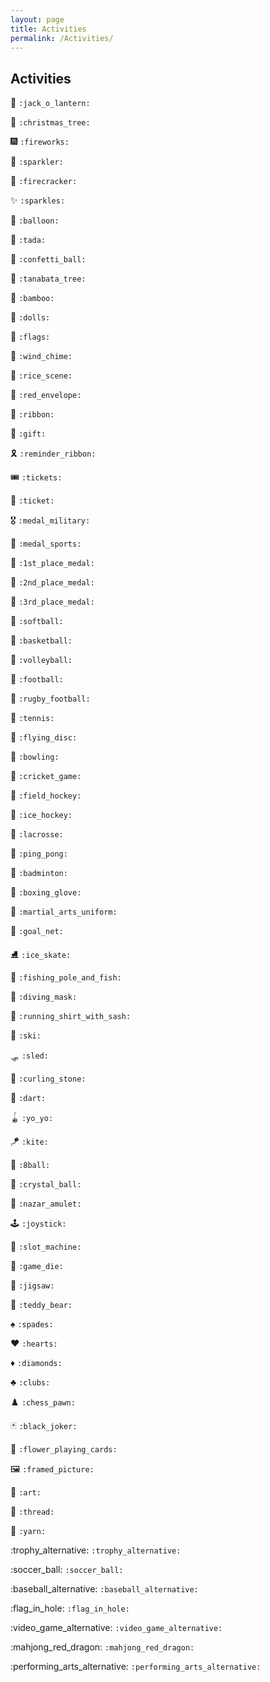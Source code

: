 ```yaml
---
layout: page
title: Activities
permalink: /Activities/
---
```


## Activities
:jack_o_lantern: 
`:jack_o_lantern:` 


:christmas_tree: 
`:christmas_tree:` 


:fireworks: 
`:fireworks:` 


:sparkler: 
`:sparkler:` 


:firecracker: 
`:firecracker:` 


:sparkles: 
`:sparkles:` 


:balloon: 
`:balloon:` 


:tada: 
`:tada:` 


:confetti_ball: 
`:confetti_ball:` 


:tanabata_tree: 
`:tanabata_tree:` 


:bamboo: 
`:bamboo:` 


:dolls: 
`:dolls:` 


:flags: 
`:flags:` 


:wind_chime: 
`:wind_chime:` 


:rice_scene: 
`:rice_scene:` 


:red_envelope: 
`:red_envelope:` 


:ribbon: 
`:ribbon:` 


:gift: 
`:gift:` 


:reminder_ribbon: 
`:reminder_ribbon:` 


:tickets: 
`:tickets:` 


:ticket: 
`:ticket:` 


:medal_military: 
`:medal_military:` 


:medal_sports: 
`:medal_sports:` 


:1st_place_medal: 
`:1st_place_medal:` 


:2nd_place_medal: 
`:2nd_place_medal:` 


:3rd_place_medal: 
`:3rd_place_medal:` 


:softball: 
`:softball:` 


:basketball: 
`:basketball:` 


:volleyball: 
`:volleyball:` 


:football: 
`:football:` 


:rugby_football: 
`:rugby_football:` 


:tennis: 
`:tennis:` 


:flying_disc: 
`:flying_disc:` 


:bowling: 
`:bowling:` 


:cricket_game: 
`:cricket_game:` 


:field_hockey: 
`:field_hockey:` 


:ice_hockey: 
`:ice_hockey:` 


:lacrosse: 
`:lacrosse:` 


:ping_pong: 
`:ping_pong:` 


:badminton: 
`:badminton:` 


:boxing_glove: 
`:boxing_glove:` 


:martial_arts_uniform: 
`:martial_arts_uniform:` 


:goal_net: 
`:goal_net:` 


:ice_skate: 
`:ice_skate:` 


:fishing_pole_and_fish: 
`:fishing_pole_and_fish:` 


:diving_mask: 
`:diving_mask:` 


:running_shirt_with_sash: 
`:running_shirt_with_sash:` 


:ski: 
`:ski:` 


:sled: 
`:sled:` 


:curling_stone: 
`:curling_stone:` 


:dart: 
`:dart:` 


:yo_yo: 
`:yo_yo:` 


:kite: 
`:kite:` 


:8ball: 
`:8ball:` 


:crystal_ball: 
`:crystal_ball:` 


:nazar_amulet: 
`:nazar_amulet:` 


:joystick: 
`:joystick:` 


:slot_machine: 
`:slot_machine:` 


:game_die: 
`:game_die:` 


:jigsaw: 
`:jigsaw:` 


:teddy_bear: 
`:teddy_bear:` 


:spades: 
`:spades:` 


:hearts: 
`:hearts:` 


:diamonds: 
`:diamonds:` 


:clubs: 
`:clubs:` 


:chess_pawn: 
`:chess_pawn:` 


:black_joker: 
`:black_joker:` 


:flower_playing_cards: 
`:flower_playing_cards:` 


:framed_picture: 
`:framed_picture:` 


:art: 
`:art:` 


:thread: 
`:thread:` 


:yarn: 
`:yarn:` 


:trophy_alternative: 
`:trophy_alternative:` 


:soccer_ball: 
`:soccer_ball:` 


:baseball_alternative: 
`:baseball_alternative:` 


:flag_in_hole: 
`:flag_in_hole:` 


:video_game_alternative: 
`:video_game_alternative:` 


:mahjong_red_dragon: 
`:mahjong_red_dragon:` 


:performing_arts_alternative: 
`:performing_arts_alternative:` 


